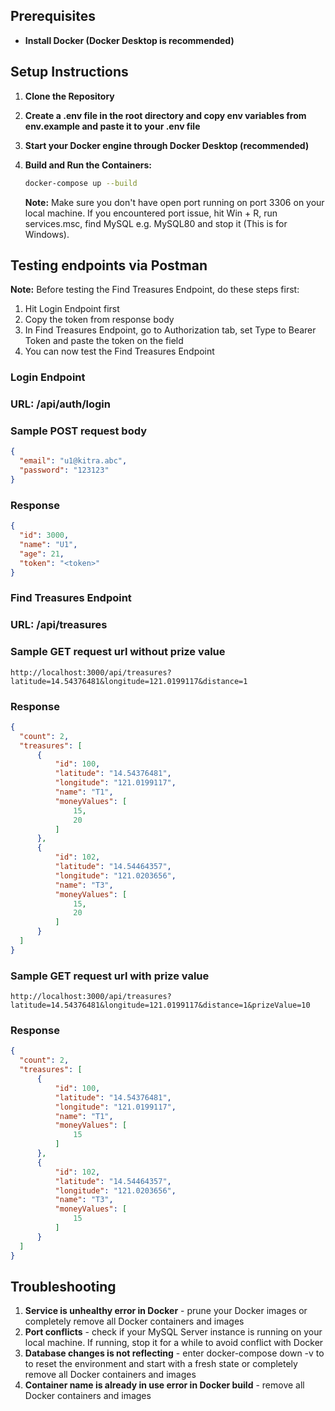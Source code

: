 ## Prerequisites

- **Install Docker (Docker Desktop is recommended)**

## Setup Instructions

1. **Clone the Repository**

2. **Create a .env file in the root directory and copy env variables from env.example and paste it to your .env file**

3. **Start your Docker engine through Docker Desktop (recommended)**

4. **Build and Run the Containers:**

   ```bash
   docker-compose up --build
   ```
   **Note:** Make sure you don't have open port running on port 3306 on your local machine. If you encountered port issue, hit Win + R, run services.msc, find MySQL<version> e.g. MySQL80 and stop it (This is for Windows).

## Testing endpoints via Postman

**Note:**
Before testing the Find Treasures Endpoint, do these steps first:

1. Hit Login Endpoint first
2. Copy the token from response body
3. In Find Treasures Endpoint, go to Authorization tab, set Type to Bearer Token and paste the token on the field
4. You can now test the Find Treasures Endpoint

### Login Endpoint
### URL: /api/auth/login

### Sample POST request body

  ```json
  {
    "email": "u1@kitra.abc",
    "password": "123123"
  }
  ```
### Response

  ```json
  {
    "id": 3000,
    "name": "U1",
    "age": 21,
    "token": "<token>"
  }
 ```

### Find Treasures Endpoint
### URL: /api/treasures 

### Sample GET request url without prize value
  ```url
  http://localhost:3000/api/treasures?latitude=14.54376481&longitude=121.0199117&distance=1
  ```
### Response
  ```json
  {
    "count": 2,
    "treasures": [
        {
            "id": 100,
            "latitude": "14.54376481",
            "longitude": "121.0199117",
            "name": "T1",
            "moneyValues": [
                15,
                20
            ]
        },
        {
            "id": 102,
            "latitude": "14.54464357",
            "longitude": "121.0203656",
            "name": "T3",
            "moneyValues": [
                15,
                20
            ]
        }
    ]
}
```

### Sample GET request url with prize value
  ```url
  http://localhost:3000/api/treasures?latitude=14.54376481&longitude=121.0199117&distance=1&prizeValue=10
  ```
### Response
  ```json
  {
    "count": 2,
    "treasures": [
        {
            "id": 100,
            "latitude": "14.54376481",
            "longitude": "121.0199117",
            "name": "T1",
            "moneyValues": [
                15
            ]
        },
        {
            "id": 102,
            "latitude": "14.54464357",
            "longitude": "121.0203656",
            "name": "T3",
            "moneyValues": [
                15
            ]
        }
    ]
}
```

## Troubleshooting
1. **Service is unhealthy error in Docker** - prune your Docker images or completely remove all Docker containers and images
2. **Port conflicts** - check if your MySQL Server instance is running on your local machine. If running, stop it for a while to avoid conflict with Docker
3. **Database changes is not reflecting** - enter docker-compose down -v to to reset the environment and start with a fresh state or completely remove all Docker containers and images
4. **Container name is already in use error in Docker build** - remove all Docker containers and images
